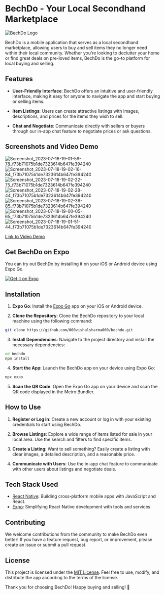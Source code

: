 # BechDo - Your Local Secondhand Marketplace

![BechDo Logo](https://github.com/000vishalsharma000/beginner_python_assignments/assets/132067848/88906280-b84f-435f-a0d0-758b110cd189)

BechDo is a mobile application that serves as a local secondhand marketplace, allowing users to buy and sell items they no longer need within their local community. Whether you're looking to declutter your home or find great deals on pre-loved items, BechDo is the go-to platform for local buying and selling.

## Features

- **User-Friendly Interface**: BechDo offers an intuitive and user-friendly interface, making it easy for anyone to navigate the app and start buying or selling items.

- **Item Listings**: Users can create attractive listings with images, descriptions, and prices for the items they wish to sell.

- **Chat and Negotiate**: Communicate directly with sellers or buyers through our in-app chat feature to negotiate prices or ask questions.

## Screenshots and Video Demo

![Screenshot_2023-07-18-19-01-59-78_f73b71075b1de7323614b647fe394240](https://github.com/000vishalsharma000/beginner_python_assignments/assets/132067848/cef01623-39fd-45ef-a735-fdb42c6dab65)
![Screenshot_2023-07-18-19-02-16-84_f73b71075b1de7323614b647fe394240](https://github.com/000vishalsharma000/beginner_python_assignments/assets/132067848/f6a2fdae-60d6-4e7b-ada6-6fea4b2eb115)
![Screenshot_2023-07-18-19-02-22-75_f73b71075b1de7323614b647fe394240](https://github.com/000vishalsharma000/beginner_python_assignments/assets/132067848/fc7e1950-0d2e-45da-8b8f-59e97a3bfc47)
![Screenshot_2023-07-18-19-02-28-44_f73b71075b1de7323614b647fe394240](https://github.com/000vishalsharma000/beginner_python_assignments/assets/132067848/340591f1-1d7e-4595-8d64-e41bc40657ff)
![Screenshot_2023-07-18-19-02-36-85_f73b71075b1de7323614b647fe394240](https://github.com/000vishalsharma000/beginner_python_assignments/assets/132067848/12c8f03c-139e-40c7-a462-4613f9dfb789)
![Screenshot_2023-07-18-19-00-05-65_f73b71075b1de7323614b647fe394240](https://github.com/000vishalsharma000/beginner_python_assignments/assets/132067848/b097effd-adca-4a56-934d-09e8c6c79ebf)
![Screenshot_2023-07-18-19-01-51-44_f73b71075b1de7323614b647fe394240](https://github.com/000vishalsharma000/beginner_python_assignments/assets/132067848/4f8b68d4-f019-410f-a695-2e00a3165ebd)

[Link to Video Demo](link_to_video_demo)

## Get BechDo on Expo

You can try out BechDo by installing it on your iOS or Android device using Expo Go.

[![Get it on Expo]()](https://expo.dev/@vishalsharma0000/bechDo?serviceType=classic&distribution=expo-go&release-channel=staging)

## Installation

1. **Expo Go**: Install the [Expo Go](https://expo.dev/client) app on your iOS or Android device.

2. **Clone the Repository**: Clone the BechDo repository to your local machine using the following command:

```bash
git clone https://github.com/000vishalsharma000/bechdo.git
```

3. **Install Dependencies**: Navigate to the project directory and install the necessary dependencies:

```bash
cd bechdo
npm install
```

4. **Start the App**: Launch the BechDo app on your device using Expo Go:

```bash
npx expo
```

5. **Scan the QR Code**: Open the Expo Go app on your device and scan the QR code displayed in the Metro Bundler.

## How to Use

1. **Register or Log in**: Create a new account or log in with your existing credentials to start using BechDo.

2. **Browse Listings**: Explore a wide range of items listed for sale in your local area. Use the search and filters to find specific items.

3. **Create a Listing**: Want to sell something? Easily create a listing with clear images, a detailed description, and a reasonable price.

4. **Communicate with Users**: Use the in-app chat feature to communicate with other users about listings and negotiate deals.

## Tech Stack Used

- [React Native](https://reactnative.dev/): Building cross-platform mobile apps with JavaScript and React.
- [Expo](https://expo.dev/): Simplifying React Native development with tools and services.

## Contributing

We welcome contributions from the community to make BechDo even better! If you have a feature request, bug report, or improvement, please create an issue or submit a pull request.

## License

This project is licensed under the [MIT License](link_to_license). Feel free to use, modify, and distribute the app according to the terms of the license.

Thank you for choosing BechDo! Happy buying and selling! 🎉
